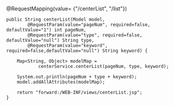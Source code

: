 				
@RequestMapping(value= {"/centerList", "/list"})
	
	public String centerList(Model model, 
			@RequestParam(value="pageNum", required=false, defaultValue="1") int pageNum,
			@RequestParam(value="type", required=false,  defaultValue="null") String type,
			@RequestParam(value="keyword", required=false,defaultValue="null") String keyword) {		
	
		Map<String, Object> modelMap = 
				centerService.centerList(pageNum, type, keyword);
		
		System.out.println(pageNum + type + keyword);
		model.addAllAttributes(modelMap);		

		return "forward:/WEB-INF/views/centerList.jsp";
	}
